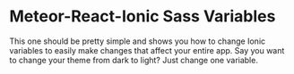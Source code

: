 # Meteor-React-Ionic Sass Variables

This one should be pretty simple and shows you how to change Ionic variables to easily make changes that affect your entire app. Say you want to change your theme from dark to light? Just change one variable. 
